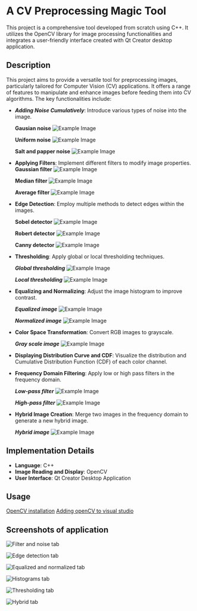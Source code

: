 # A CV Preprocessing Magic Tool

This project is a comprehensive tool developed from scratch using C++. It utilizes the OpenCV library for image processing functionalities and integrates a user-friendly interface created with Qt Creator desktop application.

## Description
This project aims to provide a versatile tool for preprocessing images, particularly tailored for Computer Vision (CV) applications. It offers a range of features to manipulate and enhance images before feeding them into CV algorithms. The key functionalities include:

- ***Adding Noise Cumulatively***: Introduce various types of noise into the image.
  
    ****Gausian noise****
  ![Example Image](images/gaussian_noise.png)

    ****Uniform noise****
  ![Example Image](images/uniform_n.png)

    ****Salt and papper noise****
  ![Example Image](images/salt.png)
  
- **Applying Filters**: Implement different filters to modify image properties.
    ****Gaussian filter****
  ![Example Image](images/gaus_f.png)
  
    ****Median filter****
    ![Example Image](images/median.png)
  
    ****Average filter****
    ![Example Image](images/avg.png)

- **Edge Detection**: Employ multiple methods to detect edges within the images.
  
    ****Sobel detector****
    ![Example Image](images/sob.png)
  
    ****Robert detector****
    ![Example Image](images/rob.png)

    ****Canny detector****
    ![Example Image](images/canny.png)
  
- **Thresholding**: Apply global or local thresholding techniques.

  
  ***Global thresholding***
  ![Example Image](images/global.png)

  ***Local thresholding***
  ![Example Image](images/local.png)
  
- **Equalizing and Normalizing**: Adjust the image histogram to improve contrast.

  
    ***Equalized image***
    ![Example Image](images/eq.png)


    ***Normalized image***
    ![Example Image](images/norm.png)
  
- **Color Space Transformation**: Convert RGB images to grayscale.

  
    ***Gray scale image***
    ![Example Image](images/gray.png)

  
- **Displaying Distribution Curve and CDF**: Visualize the distribution and Cumulative Distribution Function (CDF) of each color channel.
  
- **Frequency Domain Filtering**: Apply low or high pass filters in the frequency domain.

  
  ***Low-pass filter***
  ![Example Image](images/low.png)

  
  ***High-pass filter***
  ![Example Image](images/high.png)

  
- **Hybrid Image Creation**: Merge two images in the frequency domain to generate a new hybrid image.

  
    ***Hybrid image***
    ![Example Image](images/hybrid.png)

## Implementation Details
- **Language**: C++
- **Image Reading and Display**: OpenCV
- **User Interface**: Qt Creator Desktop Application

## Usage
[OpenCV installation](https://opencv.org/)
[Adding openCV to visual studio](https://www.youtube.com/watch?v=unSce_GPwto&pp=ygUdb3BlbmN2IGMrKyB2aXN1YWwgc3R1ZGlvIGNvZGU%3D)



## Screenshots of application

![Filter and noise tab](images/tab1.png)

![Edge detection tab](images/tab2.png)

![Equalized and normalized tab](images/tab3.png)

![Histograms tab](images/tab4.jpg)

![Thresholding  tab](images/tab5.png)

![Hybrid  tab](images/tab6.png)

